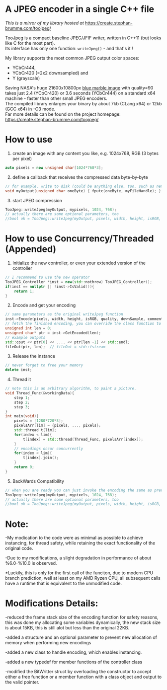 # A JPEG encoder in a single C++ file

*This is a mirror of my library hosted at* https://create.stephan-brumme.com/toojpeg/

TooJpeg is a compact baseline JPEG/JFIF writer, written in C++11 (but looks like C for the most part).  
Its interface has only one function: `writeJpeg()` - and that's it !

My library supports the most common JPEG output color spaces:
- YCbCr444,
- YCbCr420 (=2x2 downsampled) and
- Y (grayscale)

Saving NASA's huge 21600x10800px [blue marble image](https://eoimages.gsfc.nasa.gov/images/imagerecords/57000/57752/land_shallow_topo_21600.tif)
with quality=90 takes just 2.4 (YCbCr420) or 3.6 seconds (YCbCr444) on a standard x64 machine - faster than other small JPEG encoders.  
The compiled library enlarges your binary by about 7kb (CLang x64) or 12kb (GCC x64) in -O3 mode.  
Far more details can be found on the project homepage: https://create.stephan-brumme.com/toojpeg/

# How to use

1. create an image with any content you like, e.g. 1024x768, RGB (3 bytes per pixel)

```cpp
auto pixels = new unsigned char[1024*768*3];
```

2. define a callback that receives the compressed data byte-by-byte 

```cpp
// for example, write to disk (could be anything else, too, such as network transfer, in-memory storage, etc.)
void myOutput(unsigned char oneByte) { fputc(oneByte, myFileHandle); }
```

3. start JPEG compression

```cpp
TooJpeg::writeJpeg(myOutput, mypixels, 1024, 768);
// actually there are some optional parameters, too
//bool ok = TooJpeg::writeJpeg(myOutput, pixels, width, height, isRGB, quality, downSample, comment);
```
# How to use Concurrency/Threaded (Appended)

1. Initialize the new controller, or even your extended version of the controller

```cpp
// I recommend to use the new operator
TooJPEG_Controller *inst = new(std::nothrow) TooJPEG_Controller();
if(inst == nullptr || !inst->IsValid()){
	return 1;
}
```

2. Encode and get your encoding

```cpp
// same parameters as the original writeJpeg function
inst->Encode(pixels, width, height, isRGB, quality, downSample, comment);
// fetch the finished encoding, you can override the class function to receive byte by byte like writeJpeg
unsigned int len = 0;
unsigned char* ptr = inst->GetEncoded(len);
// example outputs
std::cout << ptr[0] << .... << ptr[len -1] << std::endl;
fileOut(ptr, len);	// fileOut = std::fstream
```

3. Release the instance

```cpp
// never forget to free your memory
delete inst;
```

4. Thread it

```cpp
// note this is an arbitrary algorithm, to paint a picture.
void Thread_Func(&workingData){
	step 1;
	step 2;
	step 3;
}
int main(void){
	pixels = [1280*720*3];
	pixelsArr[lim] = {pixels, ..., pixels};
	std::thread t[lim];
	for(index < lim){
		t[index] = std::thread(Thread_Func, pixelsArr[index]);
	}
	// encodings occur concurrently
	for(index < lim){
		t[index].join();
	}
	return 0;
}
```

5. BackWards Compatibility

```cpp
// when you are ready you can just invoke the encoding the same as previously
TooJpeg::writeJpeg(myOutput, mypixels, 1024, 768);
// actually there are some optional parameters, too
//bool ok = TooJpeg::writeJpeg(myOutput, pixels, width, height, isRGB, quality, downSample, comment, memoryBlock);
```

# Note:

-My modication to the code were as minimal as possible to achieve instancing, for thread safety, while retaining the exact functionality of the original code.

-Due to my modifications, a slight degradation in performance of about %6.0-%10.0 is observed.

*Luckily, this is only for the first call of the funciton, due to modern CPU branch prediction, well at least on my AMD Ryzen CPU, all subsequent calls have a runtime that is equivalent to the unmodified code.

# Modifications Details:

-reduced the frame stack size of the encoding function for safety reasons, this was done my allocating
some variables dynamically, the new stack size is about 15KB, this is still alot but less than the original 22KB.

-added a structure and an optional parameter to prevent new allocation of memory when performing new encodings

-added a new class to handle encoding, which enables instancing.

-added a new typedef for member functions of the controller class

-modified the BitWritter struct by overloading the constructor to accept either a free function or
a member function with a class object and output to the valid pointer.

